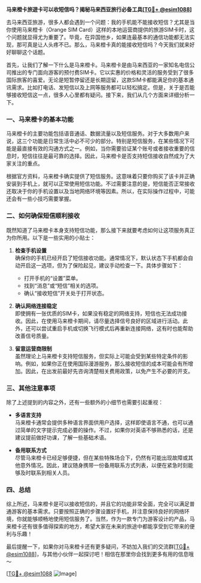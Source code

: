 **马来橙卡旅遊卡可以收短信吗？揭秘马来西亚旅行必备工具[[TG💪+ @esim1088](https://t.me/s/esim1088)]**

去马来西亚旅游，很多人都会遇到一个问题：我的手机能不能接收短信？尤其是当你使用马来橙卡（Orange SIM Card）这样的本地运营商提供的旅游SIM卡时，这个问题就显得尤为重要了。毕竟，在异国他乡，如果连最基本的通信功能都无法实现，那可真是让人头疼不已。那么，马来橙卡真的能接收短信吗？今天我们就来好好聊聊这个话题。

首先，让我们了解一下什么是马来橙卡。马来橙卡是由马来西亚的一家知名电信公司推出的专门面向游客的预付费SIM卡。它以实惠的价格和灵活的服务受到了很多国际旅客的喜爱。无论是短暂停留还是长期逗留，这款SIM卡都能满足你的基本通讯需求。比如打电话、发短信以及上网等服务都可以轻松搞定。但是，关于是否能够接收短信这一点，很多人心里都有疑问。接下来，我们从几个方面来详细分析一下。

### **一、马来橙卡的基本功能**
马来橙卡的主要功能包括语音通话、数据流量以及短信服务。对于大多数用户来说，这三个功能是日常生活中必不可少的部分。特别是短信服务，在某些情况下可能是最直接有效的沟通方式之一。例如，当你需要验证某个账号或者接收重要的信息时，短信往往是最可靠的选择。因此，马来橙卡是否支持短信接收自然成为了大家关注的重点。

根据官方资料，马来橙卡确实提供了短信服务。这意味着只要你购买了该卡并正确安装到手机上，就可以正常使用短信功能。不过需要注意的是，短信能否正常接收还取决于你的手机设置以及当地网络环境等因素。所以，在实际操作过程中，可能还会有一些小技巧需要掌握。

### **二、如何确保短信顺利接收**
既然知道了马来橙卡本身支持短信功能，那么接下来就要考虑如何让这项服务真正为你所用。以下是一些实用的小贴士：

1. **检查手机设置**  
   确保你的手机已经开启了短信接收功能。通常情况下，默认状态下手机都会自动开启这一选项，但为了保险起见，建议手动检查一下。具体步骤如下：
   - 打开手机的“设置”菜单。
   - 找到“消息”或“短信”相关的选项。
   - 确认“接收短信”开关处于打开状态。

2. **确认网络连接稳定**  
   即使拥有一张优质的SIM卡，如果没有稳定的网络支持，短信也无法成功接收。因此，在使用马来橙卡期间，请尽量选择信号良好的区域进行活动。此外，还可以尝试重启手机或切换飞行模式后再重新连接网络，这有时也能帮助改善信号质量。

3. **留意运营商限制**  
   虽然理论上马来橙卡支持短信服务，但实际上可能会受到某些特定条件的影响。例如，如果你正在使用国际漫游服务，那么接收短信的成本可能会有所增加。因此，在出发前最好先咨询清楚相关费用政策，以免产生不必要的开支。

### **三、其他注意事项**
除了上述提到的内容之外，还有一些额外的小细节也需要引起重视：

- **多语言支持**  
  马来橙卡通常会提供多种语言界面供用户选择，这样即使语言不通，也可以通过简单的文字提示完成必要的操作。不过，如果你对英语不够熟悉的话，还是建议提前做好功课，了解一些基础术语。

- **备用联系方式**  
  尽管马来橙卡已经足够便捷，但在某些特殊场合下，仍然有可能出现故障或其他意外情况。因此，建议随身携带一份备用联系方式列表，以便在紧急时刻能够及时联系到相关人员。

### **四、总结**
综上所述，马来橙卡是可以接收短信的，并且它的功能非常全面，完全可以满足普通游客的基本需求。只要按照正确的步骤设置好手机，并注意保持良好的网络环境，你就能够顺畅地使用短信服务了。当然，作为一款专门为游客设计的产品，马来橙卡还有很多值得探索的地方，希望大家在未来的旅途中都能享受到它带来的便利与乐趣！

最后提醒一下，如果你对马来橙卡还有更多疑问，不妨加入我们的交流群[[TG💪+ @esim1088](https://t.me/s/esim1088)]，与其他小伙伴一起探讨吧！相信在那里你会找到更多有用的信息哦～  

[[TG💪+ @esim1088](https://t.me/s/esim1088) ![Image](https://i.postimg.cc/4NQfJmqS/Snipaste-2025-05-13-00-14-12.png)]